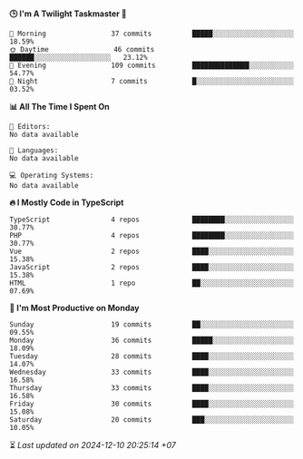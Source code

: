 <!--START_SECTION:readme-stats-->
**🕒 I'm A Twilight Taskmaster 🌆**

```text
🌅 Morning                37 commits          █████░░░░░░░░░░░░░░░░░░░░   18.59%
🌞 Daytime                46 commits          ██████░░░░░░░░░░░░░░░░░░░   23.12%
🌆 Evening                109 commits         ██████████████░░░░░░░░░░░   54.77%
🌙 Night                  7 commits           █░░░░░░░░░░░░░░░░░░░░░░░░   03.52%
```

**📊 All The Time I Spent On**

```text
📝 Editors:
No data available

💬 Languages:
No data available

💻 Operating Systems:
No data available
```

**🔥 I Mostly Code in TypeScript**

```text
TypeScript               4 repos             ████████░░░░░░░░░░░░░░░░░   30.77%
PHP                      4 repos             ████████░░░░░░░░░░░░░░░░░   30.77%
Vue                      2 repos             ████░░░░░░░░░░░░░░░░░░░░░   15.38%
JavaScript               2 repos             ████░░░░░░░░░░░░░░░░░░░░░   15.38%
HTML                     1 repo              ██░░░░░░░░░░░░░░░░░░░░░░░   07.69%
```

**📅 I'm Most Productive on Monday**

```text
Sunday                   19 commits          ██░░░░░░░░░░░░░░░░░░░░░░░   09.55%
Monday                   36 commits          █████░░░░░░░░░░░░░░░░░░░░   18.09%
Tuesday                  28 commits          ████░░░░░░░░░░░░░░░░░░░░░   14.07%
Wednesday                33 commits          ████░░░░░░░░░░░░░░░░░░░░░   16.58%
Thursday                 33 commits          ████░░░░░░░░░░░░░░░░░░░░░   16.58%
Friday                   30 commits          ████░░░░░░░░░░░░░░░░░░░░░   15.08%
Saturday                 20 commits          ███░░░░░░░░░░░░░░░░░░░░░░   10.05%
```



⏳ *Last updated on 2024-12-10 20:25:14 +07*
<!--END_SECTION:readme-stats-->